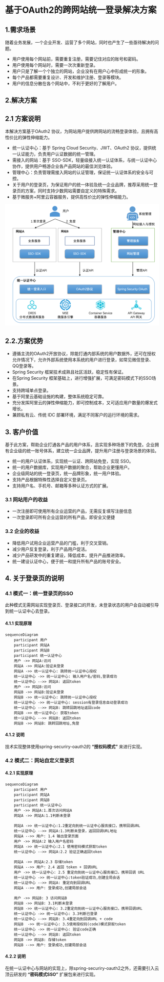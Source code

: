 # 基于OAuth2的跨网站统一登录解决方案

## 1.需求场景

随着业务发展，一个企业开发、运营了多个网站，同时也产生了一些亟待解决的问题。

- 用户使用每个网站前，需要重复注册，需要记住对应的账号和密码。
- 用户使用每个网站时，需要一次次重新登录。
- 用户只是了解一个个独立的网站，企业没有在用户心中形成统一的形象。
- 每个产品都需要重复设计、开发和维护注册、登录等模块。
- 用户的信息分散在各个网站中，不利于更好的了解用户。

## 2.解决方案

## 2.1 方案说明

本解决方案基于OAuth2 协议，为网站用户提供跨网站的流畅登录体验，且拥有高性价比的弹性伸缩能力。

- 统一认证中心：基于 Spring Cloud Security、JWT、OAuth2 协议，提供统一认证能力，负责用户认证数据的统一管理。
- 需接入的网站：基于 SSO-SDK，轻量级接入统一认证体系，与统一认证中心协作，提供用户畅游企业各产品网站的最佳浏览体验。
- 管理中心：负责管理需接入网站的认证管理，保证统一认证体系的安全与可控。
- 关于用户的登录页，为保证用户的统一体验及统一企业品牌，推荐采用统一登录页的方案，同时支持少数网站需要自定义的特殊需求。
- 基于微服务+阿里云容器服务，提供高性价比的弹性伸缩能力。

![解决方案架构图](./SSO部署架构图.png)

## 2.2.方案优势

- 遵循主流的OAuth2开放协议，除能打通内部系统的用户数据外，还可在授权允许情况下，允许外部系统使用本系统的用户进行登录，如常见微信登录、QQ登录等。
- Spring Security 框架技术成熟且社区活跃，稳定性有保证。
- 在Spring Security 框架基础上，进行增强扩展，可满足密码模式下的SSO场景。
- 支持跨域单点登录。
- 基于阿里云基础设施的构建，整体系统稳定可靠。
- 充分发挥阿里云的弹性伸缩能力，即可控制成本，又可适应用户数量的爆发式增长。
- 兼顾私有云、传统 IDC 部署环境，满足不同客户的运行环境的需求。

## 3. 客户价值

基于此方案，帮助企业打通各产品的用户体系，且实现多种场景下的免登。企业拥有企业级的统一账号体系，建立统一企业品牌，提升用户注册与登录场景的体验。

- 统一的用户认证体系，实现统一认证、跨网站免登，实现 SSO。
- 统一的用户数据库，实现用户数据的聚合，帮助企业更懂用户。
- 企业级网站的统一登录页，统一品牌形象，统一用户体验。
- 支持产品根据特殊性选择自定义登录页。
- 支持用户名、手机号、邮箱等多种认证方式的扩展。

### 3.1 网站用户的收益

- 一次注册即可使用所有企业运营的产品，无需反复填写注册信息
- 一次登录即可所有企业运营的所有产品，即安全又便捷

### 3.2 企业的收益

- 降低用户试用企业运营产品的门槛，利于交叉营销。
- 减少用户反复登录，利于产品用户促活。
- 减少产品研发中的重复建设，降低成本，提升产品推进效率。
- 统一建设认证中心，便于统一和提升所有产品的账号安全。

## 4. 关于登录页的说明

### 4.1 模式一：统一登录页的SSO

此种模式无需网站实现登录页、登录接口的开发，未登录状态的用户会自动被引导到统一认证中心去登录。

#### 4.1.1 实现原理

```mermaid
sequenceDiagram
    participant 用户
    participant 网站A
    participant 网站B
    participant 统一认证中心
    用户 ->> 网站A:访问
    网站A ->> 网站A:验证未登录
  	网站A ->> 统一认证中心: 跳转统一认证中心授权
	统一认证中心 ->> 统一认证中心: 输入用户名/密码,登录成功
	统一认证中心 -->> 网站A: 返回token
	用户 ->> 网站B:访问
	网站B ->> 网站B:验证未登录
	网站B ->> 统一认证中心: 跳转统一认证中心授权
	统一认证中心 ->> 统一认证中心: session有登录信息自动登录成功
	统一认证中心 -->> 网站B: 跳转回跳地址返回code
	网站B ->> 统一认证中心: 获取token
	统一认证中心 -->> 网站B: 返回token
	网站B ->> 网站B: 跳转回跳地址,免登
```

#### 4.1.2 说明

技术实现整体使用spring-securiry-oauth2的 **“授权码模式”** 来进行实现。

### 4.2 模式二：网站自定义登录页

#### 4.2.1 实现原理

```mermaid
sequenceDiagram
    participant 用户
    participant 网站A
    participant 网站B
    participant 统一认证中心
    用户 ->> 网站A:1.首次访问网站A
    网站A ->> 网站A:1.1判断未登录
    
    网站A ->> 统一认证中心:1.2重定向到统一认证中心服务接口，携带回调URL
    统一认证中心 -->> 网站A:1.3判断未登录，返回回调URL地址
    网站A -->> 用户: 1.4 输出登录页面
    用户 ->> 网站A:2 输入用户名密码
    网站A ->> 统一认证中心:2.1 使用密码模式获取token
    统一认证中心 -->> 网站A:2.2 验证正确返回token
    
    网站A ->> 网站A:2.3 存储token
    网站A -->> 用户: 2.4 返回 token + 回调URL
    用户 ->> 统一认证中心: 2.5 重定向到统一认证中心服务接口，携带回调 URL
    统一认证中心 ->> 统一认证中心:token验证成功,创建全局会话
    统一认证中心 -->> 网站A: 重定向到回调URL
    网站A -->> 用户: 登录成功,创建局部会话
 
    用户 ->> 网站B: 3 访问网站B
    网站B ->> 网站B: 3.1判断未登录
    网站B ->> 统一认证中心: 3.2重定向到统一认证中心服务接口，携带回调URL
    统一认证中心 ->> 统一认证中心: 3.3判断已登录
    统一认证中心 -->> 网站B: 3.4重定向到回调URL + code
    网站B  ->> 统一认证中心: 3.5使用授权码(code)模式获取token
    统一认证中心 ->> 统一认证中心: 验证code正确
    统一认证中心 -->> 网站B: 返回token
    网站B ->> 网站B: 存储token
    网站B -->> 用户: 登录成功,创建局部会话

```

#### 4.2.2 说明

在统一认证中心与网站的实现上，除spring-securiry-oauth2之外，还需要引入云顶云研发的  **“密码模式SSO”** 扩展包来进行实现。
